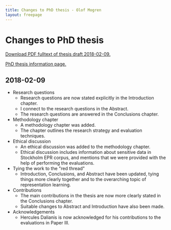 ```yaml
---
title: Changes to PhD thesis - Olof Mogren
layout: freepage
---
```


# Changes to PhD thesis

[Download PDF fulltext of thesis draft 2018-02-09.](mogren2018phd-draft-20180209.pdf)

[PhD thesis information page.](/phd/)

## 2018-02-09


* Research questions
    - Research questions are now stated explicitly in the Introduction chapter.
    - I connect to the research questions in the Abstract.
    - The research questions are answered in the Conclusions chapter.
* Methodology chapter
    - A methodology chapter was added.
    - The chapter outlines the research strategy and evaluation techniques.
* Ethical discussion
    - An ethical discussion was added to the methodology chapter.
    - Ethical discussion includes information about sensitive data in Stockholm EPR corpus, and mentions that we were provided with the help of performing the evaluations.
* Tying the work to the "red thread"
    - Introduction, Conclusions, and Abstract have been updated, tying things more clearly together and to the overarching topic of representation learning.
* Contributions
    - The main contributions in the thesis are now more clearly stated in the Conclusions chapter.
    - Suitable changes to Abstract and Introduction have also been made.
* Acknowledgements
    - Hercules Dalianis is now acknowledged for his contributions to the evaluations in Paper III.


